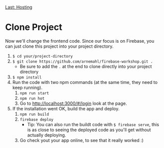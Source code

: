 [Last: Hosting](./2_hosting.md)

# Clone Project

Now we'll change the frontend code. Since our focus is on Firebase, you can just clone this project into your project directory.
    
1. `$ cd your/project-directory`
2. `$ git clone https://github.com/arnemahl/firebase-workshop.git .`
    * Be sure to add the `.` at the end to clone directly into your project directory
3. `$ npm install`
4. Run the code with two npm commands (at the same time, they need to keep running).
    1. `npm run start`
    2. `npm run hot`
    3. Go to [http://localhost:3000/#/login](http://localhost:3000/#/login) look at the page.
5. If the installation went OK, build the app and deploy.
    1. `npm run build`
    2. `firebase deploy`
        * Tip: You can also run the buildt code with `$ firebase serve`, this is as close to seeing the deployed code as you'll get without actually deploying.
    3. Go check yout your app online, to see that it really worked :)
